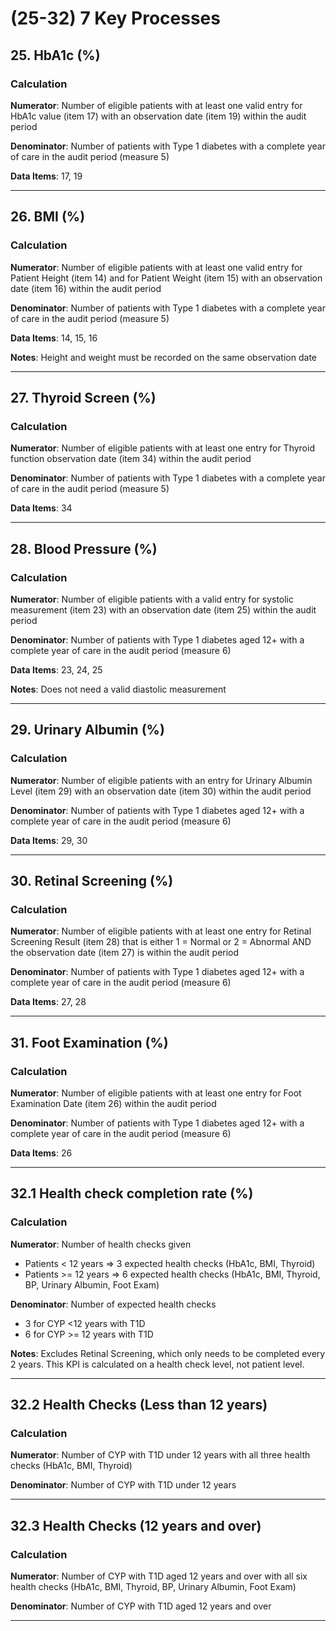 # (25-32) 7 Key Processes

## 25. HbA1c (%)

### Calculation

**Numerator**: Number of eligible patients with at least one valid entry for HbA1c value (item 17) with an observation date (item 19) within the audit period

**Denominator**: Number of patients with Type 1 diabetes with a complete year of care in the audit period (measure 5)

**Data Items**: 17, 19

---

## 26. BMI (%)

### Calculation

**Numerator**: Number of eligible patients with at least one valid entry for Patient Height (item 14) and for Patient Weight (item 15) with an observation date (item 16) within the audit period

**Denominator**: Number of patients with Type 1 diabetes with a complete year of care in the audit period (measure 5)

**Data Items**: 14, 15, 16

**Notes**: Height and weight must be recorded on the same observation date

---

## 27. Thyroid Screen (%)

### Calculation

**Numerator**: Number of eligible patients with at least one entry for Thyroid function observation date (item 34) within the audit period

**Denominator**: Number of patients with Type 1 diabetes with a complete year of care in the audit period (measure 5)

**Data Items**: 34

---

## 28. Blood Pressure (%)

### Calculation

**Numerator**: Number of eligible patients with a valid entry for systolic measurement (item 23) with an observation date (item 25) within the audit period

**Denominator**: Number of patients with Type 1 diabetes aged 12+ with a complete year of care in the audit period (measure 6)

**Data Items**: 23, 24, 25

**Notes**: Does not need a valid diastolic measurement

---

## 29. Urinary Albumin (%)

### Calculation

**Numerator**: Number of eligible patients with an entry for Urinary Albumin Level (item 29) with an observation date (item 30) within the audit period

**Denominator**: Number of patients with Type 1 diabetes aged 12+ with a complete year of care in the audit period (measure 6)

**Data Items**: 29, 30

---

## 30. Retinal Screening (%)

### Calculation

**Numerator**: Number of eligible patients with at least one entry for Retinal Screening Result (item 28) that is either 1 = Normal or 2 = Abnormal AND the observation date (item 27) is within the audit period

**Denominator**: Number of patients with Type 1 diabetes aged 12+ with a complete year of care in the audit period (measure 6)

**Data Items**: 27, 28

---

## 31. Foot Examination (%)

### Calculation

**Numerator**: Number of eligible patients with at least one entry for Foot Examination Date (item 26) within the audit period

**Denominator**: Number of patients with Type 1 diabetes aged 12+ with a complete year of care in the audit period (measure 6)

**Data Items**: 26

---

## 32.1 Health check completion rate (%)

### Calculation

**Numerator**: Number of health checks given

- Patients < 12 years => 3 expected health checks (HbA1c, BMI, Thyroid)
- Patients >= 12 years => 6 expected health checks (HbA1c, BMI, Thyroid, BP, Urinary Albumin, Foot Exam)

**Denominator**: Number of expected health checks

- 3 for CYP <12 years with T1D
- 6 for CYP >= 12 years with T1D

**Notes**: Excludes Retinal Screening, which only needs to be completed every 2 years. This KPI is calculated on a health check level, not patient level.

---

## 32.2 Health Checks (Less than 12 years)

### Calculation

**Numerator**: Number of CYP with T1D under 12 years with all three health checks (HbA1c, BMI, Thyroid)

**Denominator**: Number of CYP with T1D under 12 years

---

## 32.3 Health Checks (12 years and over)

### Calculation

**Numerator**: Number of CYP with T1D aged 12 years and over with all six health checks (HbA1c, BMI, Thyroid, BP, Urinary Albumin, Foot Exam)

**Denominator**: Number of CYP with T1D aged 12 years and over

---
